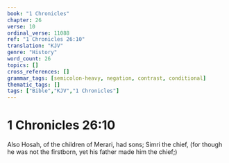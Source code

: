 ```yaml
---
book: "1 Chronicles"
chapter: 26
verse: 10
ordinal_verse: 11088
ref: "1 Chronicles 26:10"
translation: "KJV"
genre: "History"
word_count: 26
topics: []
cross_references: []
grammar_tags: [semicolon-heavy, negation, contrast, conditional]
thematic_tags: []
tags: ["Bible","KJV","1 Chronicles"]
---
```


# 1 Chronicles 26:10

Also Hosah, of the children of Merari, had sons; Simri the chief, (for though he was not the firstborn, yet his father made him the chief;)
